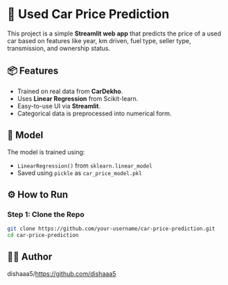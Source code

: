 # 🚗 Used Car Price Prediction

This project is a simple **Streamlit web app** that predicts the price of a used car based on features like year, km driven, fuel type, seller type, transmission, and ownership status.

## 📦 Features

- Trained on real data from **CarDekho**.
- Uses **Linear Regression** from Scikit-learn.
- Easy-to-use UI via **Streamlit**.
- Categorical data is preprocessed into numerical form.

## 🧠 Model

The model is trained using:

- `LinearRegression()` from `sklearn.linear_model`
- Saved using `pickle` as `car_price_model.pkl`

## ⚙️ How to Run

### Step 1: Clone the Repo

```bash
git clone https://github.com/your-username/car-price-prediction.git
cd car-price-prediction
```


## 👩‍💻 Author

dishaaa5/https://github.com/dishaaa5


